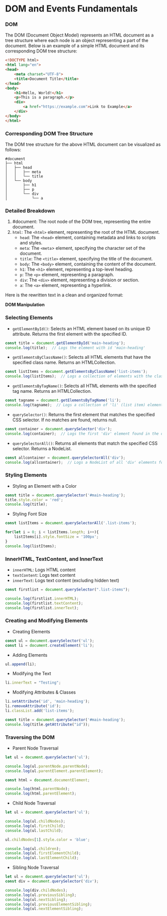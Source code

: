 # DOM and Events Fundamentals

### DOM
The DOM (Document Object Model) represents an HTML document as a tree structure where each node is an object representing a part of the document. Below is an example of a simple HTML document and its corresponding DOM tree structure:

```html
<!DOCTYPE html>
<html lang="en">
<head>
    <meta charset="UTF-8">
    <title>Document Title</title>
</head>
<body>
    <h1>Hello, World!</h1>
    <p>This is a paragraph.</p>
    <div>
        <a href="https://example.com">Link to Example</a>
    </div>
</body>
</html>

```
### Corresponding DOM Tree Structure
The DOM tree structure for the above HTML document can be visualized as follows:

```less
#document
├── html
│   ├── head
│   │   ├── meta
│   │   └── title
│   └── body
│       ├── h1
│       ├── p
│       └── div
│           └── a

```
### Detailed Breakdown
1. #document: The root node of the DOM tree, representing the entire document.
2. `html`: The `<html>` element, representing the root of the HTML document.
    - `head`: The `<head>` element, containing metadata and links to scripts and styles.
    - `meta`: The `<meta`> element, specifying the character set of the document.
    - `title`: The `<title>` element, specifying the title of the document.
    - `body`: The `<body>` element, containing the content of the document.
    - `h1`: The `<h1>` element, representing a top-level heading.
    - `p`: The `<p>` element, representing a paragraph.
    - `div`: The `<div>` element, representing a division or section.
    - `a`: The `<a>` element, representing a hyperlink.

Here is the rewritten text in a clean and organized format:

**DOM Manipulation**

### Selecting Elements

* `getElementById()`: Selects an HTML element based on its unique ID attribute. Returns the first element with the specified ID.
```javascript
const title = document.getElementById('main-heading');
console.log(title);  // Logs the element with id 'main-heading'
```
* `getElementsByClassName()`: Selects all HTML elements that have the specified class name. Returns an HTMLCollection.
```javascript
const listItems = document.getElementsByClassName('list-items');
console.log(listItems);  // Logs a collection of elements with the class 'list-items'
```
* `getElementsByTagName()`: Selects all HTML elements with the specified tag name. Returns an HTMLCollection.
```javascript
const tagname = document.getElementsByTagName('li');
console.log(tagname);  // Logs a collection of 'li' (list item) elements
```
* `querySelector()`: Returns the first element that matches the specified CSS selector. If no matches are found, returns null.
```javascript
const container = document.querySelector('div');
console.log(container);  // Logs the first 'div' element found in the document
```
* `querySelectorAll()`: Returns all elements that match the specified CSS selector. Returns a NodeList.
```javascript
const allcontainer = document.querySelectorAll('div');
console.log(allcontainer);  // Logs a NodeList of all 'div' elements found in the document
```

### Styling Elements

* Styling an Element with a Color
```javascript
const title = document.querySelector('#main-heading');
title.style.color = 'red';
console.log(title);
```
* Styling Font Size
```javascript
const listItems = document.querySelectorAll('.list-items');

for(let i = 0; i < listItems.length; i++){
    listItems[i].style.fontSize = '100px';
}
console.log(listItems);
```

### InnerHTML, TextContent, and InnerText

* `innerHTML`: Logs HTML content
* `textContent`: Logs text content
* `innerText`: Logs text content (excluding hidden text)
```javascript
const firstlist = document.querySelector(".list-items");

console.log(firstlist.innerHTML);  
console.log(firstlist.textContent);  
console.log(firstlist.innerText);  
```

### Creating and Modifying Elements

* Creating Elements
```javascript
const ul = document.querySelector('ul');
const li = document.createElement('li');
```
* Adding Elements
```javascript
ul.append(li);
```
* Modifying the Text
```javascript
li.innerText = "Testing";
```
* Modifying Attributes & Classes
```javascript
li.setAttribute('id', 'main-heading');
li.removeAttribute('id');
li.classList.add('list-items');

const title = document.querySelector('#main-heading');
console.log(title.getAttribute("id"));
```

### Traversing the DOM

* Parent Node Traversal
```javascript
let ul = document.querySelector('ul');

console.log(ul.parentNode.parentNode);
console.log(ul.parentElement.parentElement);

const html = document.documentElement;

console.log(html.parentNode);
console.log(html.parentElement);
```
* Child Node Traversal
```javascript
let ul = document.querySelector('ul');

console.log(ul.childNodes);
console.log(ul.firstChild);
console.log(ul.lastChild);

ul.childNodes[1].style.color = 'blue';

console.log(ul.children);
console.log(ul.firstElementChild);
console.log(ul.lastElementChild);
```
* Sibling Node Traversal
```javascript
let ul = document.querySelector('ul');
const div = document.querySelector('div');

console.log(div.childNodes);
console.log(ul.previousSibling);
console.log(ul.nextSibling);
console.log(ul.previousElementSibling);
console.log(ul.nextElementSibling);
```
